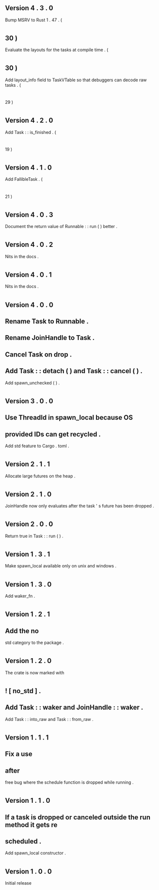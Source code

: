 #
Version
4
.
3
.
0
-
Bump
MSRV
to
Rust
1
.
47
.
(
#
30
)
-
Evaluate
the
layouts
for
the
tasks
at
compile
time
.
(
#
30
)
-
Add
layout_info
field
to
TaskVTable
so
that
debuggers
can
decode
raw
tasks
.
(
#
29
)
#
Version
4
.
2
.
0
-
Add
Task
:
:
is_finished
.
(
#
19
)
#
Version
4
.
1
.
0
-
Add
FallibleTask
.
(
#
21
)
#
Version
4
.
0
.
3
-
Document
the
return
value
of
Runnable
:
:
run
(
)
better
.
#
Version
4
.
0
.
2
-
Nits
in
the
docs
.
#
Version
4
.
0
.
1
-
Nits
in
the
docs
.
#
Version
4
.
0
.
0
-
Rename
Task
to
Runnable
.
-
Rename
JoinHandle
to
Task
.
-
Cancel
Task
on
drop
.
-
Add
Task
:
:
detach
(
)
and
Task
:
:
cancel
(
)
.
-
Add
spawn_unchecked
(
)
.
#
Version
3
.
0
.
0
-
Use
ThreadId
in
spawn_local
because
OS
-
provided
IDs
can
get
recycled
.
-
Add
std
feature
to
Cargo
.
toml
.
#
Version
2
.
1
.
1
-
Allocate
large
futures
on
the
heap
.
#
Version
2
.
1
.
0
-
JoinHandle
now
only
evaluates
after
the
task
'
s
future
has
been
dropped
.
#
Version
2
.
0
.
0
-
Return
true
in
Task
:
:
run
(
)
.
#
Version
1
.
3
.
1
-
Make
spawn_local
available
only
on
unix
and
windows
.
#
Version
1
.
3
.
0
-
Add
waker_fn
.
#
Version
1
.
2
.
1
-
Add
the
no
-
std
category
to
the
package
.
#
Version
1
.
2
.
0
-
The
crate
is
now
marked
with
#
!
[
no_std
]
.
-
Add
Task
:
:
waker
and
JoinHandle
:
:
waker
.
-
Add
Task
:
:
into_raw
and
Task
:
:
from_raw
.
#
Version
1
.
1
.
1
-
Fix
a
use
-
after
-
free
bug
where
the
schedule
function
is
dropped
while
running
.
#
Version
1
.
1
.
0
-
If
a
task
is
dropped
or
canceled
outside
the
run
method
it
gets
re
-
scheduled
.
-
Add
spawn_local
constructor
.
#
Version
1
.
0
.
0
-
Initial
release
